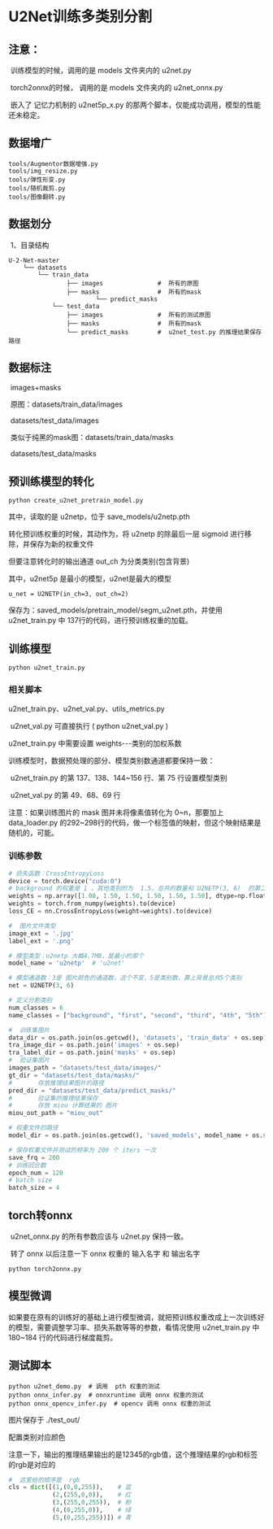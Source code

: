 # U2Net训练多类别分割

## 注意：

​		训练模型的时候，调用的是 models 文件夹内的  u2net.py

​		torch2onnx的时候， 调用的是 models 文件夹内的  u2net_onnx.py

​		嵌入了 记忆力机制的 u2net5p_x.py 的那两个脚本，仅能成功调用，模型的性能还未稳定。

## 数据增广

```
tools/Augmentor数据增强.py
tools/img_resize.py
tools/弹性形变.py
tools/随机裁剪.py
tools/图像翻转.py
```

## 数据划分

​	1、目录结构

```
U-2-Net-master
	└── datasets
		└── train_data
	     		├── images               #  所有的原图
	     		├── masks                #  所有的mask
                    	└── predict_masks 
    		└── test_data
         		├── images               #  所有的测试原图
         		├── masks                #  所有的mask
         		└── predict_masks        #  u2net_test.py 的推理结果保存路径
```

## 数据标注

​	images+masks

​		原图：datasets/train_data/images

​					datasets/test_data/images

​		类似于纯黑的mask图：datasets/train_data/masks

​												datasets/test_data/masks

## 预训练模型的转化

```
python create_u2net_pretrain_model.py
```

其中，读取的是 u2netp，位于 save_models/u2netp.pth

转化预训练权重的时候，其动作为，将 u2netp 的除最后一层 sigmoid 进行移除，并保存为新的权重文件

但要注意转化时的输出通道   out_ch 为分类类别(包含背景)

其中，u2net5p 是最小的模型，u2net是最大的模型

```
u_net = U2NETP(in_ch=3, out_ch=2)
```

保存为：saved_models/pretrain_model/segm_u2net.pth，并使用 u2net_train.py 中 137行的代码，进行预训练权重的加载。

## 训练模型

```shell
python u2net_train.py
```

### 相关脚本

u2net_train.py、u2net_val.py、utils_metrics.py

​								u2net_val.py 可直接执行   (  python u2net_val.py  )

u2net_train.py 中需要设置 weights---类别的加权系数

训练模型时，数据预处理的部分、模型类别数通道都要保持一致：

​		u2net_train.py 的第 137、138、144~156 行、第 75 行设置模型类别

​		u2net_val.py     的第 49、68、69 行

注意：如果训练图片的 mask 图并未将像素值转化为 0~n，那要加上 data_loader.py 的292~298行的代码，做一个标签值的映射，但这个映射结果是随机的，可能。

### 训练参数

```python
# 损失函数：CrossEntropyLoss
device = torch.device("cuda:0")
# background 的权重是 1 ，其他类别的为  1.5，总共的数量和 U2NETP(3, 6)  的第二个参数对应
weights = np.array([1.00, 1.50, 1.50, 1.50, 1.50, 1.50], dtype=np.float32)
weights = torch.from_numpy(weights).to(device)
loss_CE = nn.CrossEntropyLoss(weight=weights).to(device)

#  图片文件类型
image_ext = '.jpg'
label_ext = '.png'

# 模型类型：u2netp 大概4.7MB，是最小的那个
model_name = 'u2netp'  # 'u2net'

# 模型通道数：3是 图片颜色的通道数，这个不变，5是类别数，算上背景总共5个类别
net = U2NETP(3, 6)

# 定义分割类别
num_classes = 6
name_classes = ["background", "first", "second", "third", "4th", "5th"]

#  训练集图片
data_dir = os.path.join(os.getcwd(), 'datasets', 'train_data' + os.sep)
tra_image_dir = os.path.join('images' + os.sep)
tra_label_dir = os.path.join('masks' + os.sep)
#  验证集图片
images_path = "datasets/test_data/images/"
gt_dir = "datasets/test_data/masks/"
# 		存放推理结果图片的路径
pred_dir = "datasets/test_data/predict_masks/"
# 		验证集的推理结果保存
# 		存放 miou 计算结果的 图片
miou_out_path = "miou_out"

# 权重文件的路径
model_dir = os.path.join(os.getcwd(), 'saved_models', model_name + os.sep)

# 保存权重文件并测试的频率为 200 个 iters 一次
save_frq = 200
# 训练回合数
epoch_num = 120
# batch size
batch_size = 4
```



## torch转onnx

​		u2net_onnx.py  的所有参数应该与  u2net.py  保持一致。

​		转了 onnx 以后注意一下  onnx 权重的 输入名字 和 输出名字

```
python torch2onnx.py
```

## 模型微调

​		如果要在原有的训练好的基础上进行模型微调，就把预训练权重改成上一次训练好的模型，需要调整学习率、损失系数等等的参数，看情况使用 u2net_train.py 中 180~184 行的代码进行梯度裁剪。

## 测试脚本

```
python u2net_demo.py  # 调用  pth 权重的测试
python onnx_infer.py  # onnxruntime 调用 onnx 权重的测试
python onnx_opencv_infer.py  # opencv 调用 onnx 权重的测试
```

图片保存于   ./test_out/

配置类别对应颜色

注意一下，输出的推理结果输出的是12345的rgb值，这个推理结果的rgb和标签的rgb是对应的

```python
#  这里给的顺序是  rgb
cls = dict([(1,(0,0,255)),    # 蓝
            (2,(255,0,0)),    # 红
            (3,(255,0,255)),  # 粉
            (4,(0,255,0)),    # 绿
            (5,(0,255,255))]) # 青 
```
